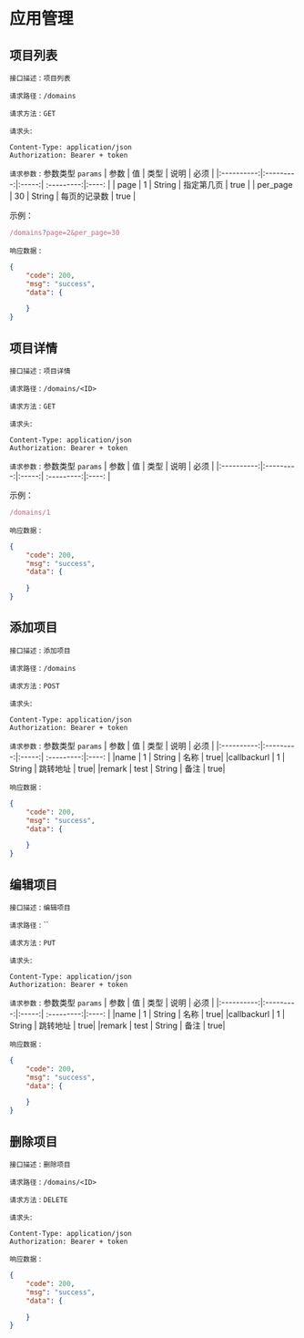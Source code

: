 # 应用管理

## 项目列表


`接口描述` : `项目列表`

`请求路径` :  `/domains`

`请求方法` :  `GET`

`请求头`: 
```
Content-Type: application/json
Authorization: Bearer + token 
```

`请求参数` : 参数类型 `params`
| 参数        | 值           | 类型  | 说明 | 必须 | 
|:----------:|:---------:|:-----:|  :---------:|:----: |
| page   | 1      | String | 指定第几页 |  true |
| per_page   | 30      | String | 每页的记录数 |  true |


示例：
```js
/domains?page=2&per_page=30
```

`响应数据` : 
```json
{
    "code": 200,
    "msg": "success",
    "data": {

    }
}
```
## 项目详情


`接口描述` : `项目详情`

`请求路径` :  `/domains/<ID>`

`请求方法` :  `GET`

`请求头`: 
```
Content-Type: application/json
Authorization: Bearer + token 
```

`请求参数` : 参数类型 `params`
| 参数        | 值           | 类型  | 说明 | 必须 | 
|:----------:|:---------:|:-----:|  :---------:|:----: |



示例：
```js
/domains/1
```

`响应数据` : 
```json
{
    "code": 200,
    "msg": "success",
    "data": {

    }
}
```
## 添加项目


`接口描述` : `添加项目`

`请求路径` :  `/domains`

`请求方法` :  `POST`

`请求头`: 
```
Content-Type: application/json
Authorization: Bearer + token 
```

`请求参数` : 参数类型 `params`
| 参数        | 值           | 类型  | 说明 | 必须 | 
|:----------:|:---------:|:-----:|  :---------:|:----: |
|name | 1 | String | 名称 | true|
|callbackurl | 1 | String | 跳转地址 | true|
|remark | test | String | 备注 | true|


`响应数据` : 
```json
{
    "code": 200,
    "msg": "success",
    "data": {

    }
}
```
## 编辑项目


`接口描述` : `编辑项目`

`请求路径` :  ``

`请求方法` :  `PUT`

`请求头`: 
```
Content-Type: application/json
Authorization: Bearer + token 
```

`请求参数` : 参数类型 `params`
| 参数        | 值           | 类型  | 说明 | 必须 | 
|:----------:|:---------:|:-----:|  :---------:|:----: |
|name | 1 | String | 名称 | true|
|callbackurl | 1 | String | 跳转地址 | true|
|remark | test | String | 备注 | true|


`响应数据` : 
```json
{
    "code": 200,
    "msg": "success",
    "data": {

    }
}
```
## 删除项目


`接口描述` : `删除项目`


`请求路径` :  `/domains/<ID>`

`请求方法` :  `DELETE`

`请求头`: 
```
Content-Type: application/json
Authorization: Bearer + token 
```

`响应数据` : 
```json
{
    "code": 200,
    "msg": "success",
    "data": {

    }
}
```